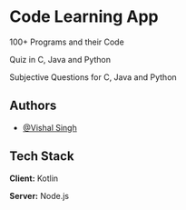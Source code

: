 
# Code Learning App

100+ Programs and their Code

Quiz in C, Java and Python

Subjective Questions for C, Java and Python
## Authors

- [@Vishal Singh](https://github.com/vishalsingh7663/)


## Tech Stack

**Client:** Kotlin

**Server:** Node.js